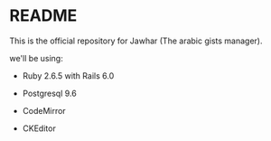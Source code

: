 # README

This is the official repository for Jawhar (The arabic gists manager).

we'll be using:

* Ruby 2.6.5 with Rails 6.0

* Postgresql 9.6 

* CodeMirror

* CKEditor
